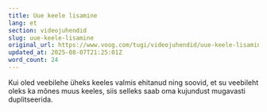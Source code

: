 ```yaml
---
title: Uue keele lisamine
lang: et
section: videojuhendid
slug: uue-keele-lisamine
original_url: https://www.voog.com/tugi/videojuhendid/uue-keele-lisamine
updated_at: 2025-08-07T21:25:01Z
word_count: 24
---
```

Kui oled veebilehe üheks keeles valmis ehitanud ning soovid, et su veebileht oleks ka mõnes muus keeles, siis selleks saab oma kujundust mugavasti duplitseerida.
